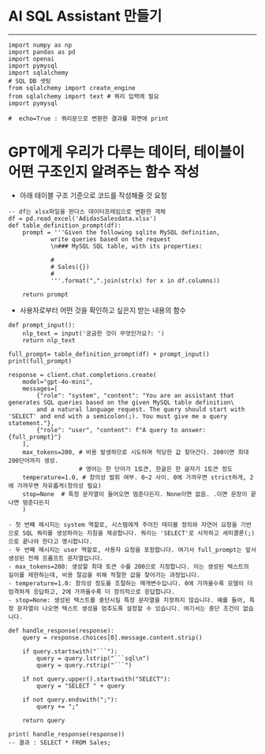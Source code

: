 # AI SQL Assistant 만들기
----------------------
```
import numpy as np
import pandas as pd
import openai
import pymysql
import sqlalchemy
# SQL DB 셋팅
from sqlalchemy import create_engine
from sqlalchemy import text # 쿼리 입력에 필요
import pymysql

#  echo=True : 쿼리문으로 변환한 결과를 화면에 print
```
# GPT에게 우리가 다루는 데이터, 테이블이 어떤 구조인지 알려주는 함수 작성
- 아래 테이블 구조 기준으로 코드를 작성해줄 것 요청
```
-- df는 xlsx파일을 판다스 데이터프레임으로 변환한 객체
df = pd.read_excel('AdidasSalesdata.xlsx')
def table_definition_prompt(df):
    prompt = '''Given the following sqlite MySQL definition,
            write queries based on the request
            \n### MySQL SQL table, with its properties:

            #
            # Sales({})
            #
            '''.format(",".join(str(x) for x in df.columns))

    return prompt
```
- 사용자로부터 어떤 것을 확인하고 싶은지 받는 내용의 함수
```
def prompt_input():
    nlp_text = input('궁금한 것이 무엇인가요?: ')
    return nlp_text
```

```
full_prompt= table_definition_prompt(df) + prompt_input()
print(full_prompt)
```

```
response = client.chat.completions.create(
    model="gpt-4o-mini",
    messages=[
        {"role": "system", "content": "You are an assistant that generates SQL queries based on the given MySQL table definition\
        and a natural language request. The query should start with 'SELECT' and end with a semicolon(;). You must give me a query statement."},
        {"role": "user", "content": f"A query to answer: {full_prompt}"}
    ],
    max_tokens=200, # 비용 발생하므로 시도하며 적당한 값 찾아간다. 200이면 최대 200단어까지 생성.
                    # 영어는 한 단어가 1토큰, 한글은 한 글자가 1토큰 정도
    temperature=1.0, # 창의성 발휘 여부. 0~2 사이. 0에 가까우면 strict하게, 2에 가까우면 자유롭게(창의성 필요)
    stop=None  # 특정 문자열이 들어오면 멈춘다든지. None이면 없음. .이면 문장이 끝나면 멈춘다든지
    )
```
	- 첫 번째 메시지는 system 역할로, 시스템에게 주어진 테이블 정의와 자연어 요청을 기반으로 SQL 쿼리를 생성하라는 지침을 제공합니다. 쿼리는 'SELECT'로 시작하고 세미콜론(;)으로 끝나야 한다고 명시합니다.
	- 두 번째 메시지는 user 역할로, 사용자 요청을 포함합니다. 여기서 full_prompt는 앞서 생성된 전체 프롬프트 문자열입니다.
	- max_tokens=200: 생성할 최대 토큰 수를 200으로 지정합니다. 이는 생성된 텍스트의 길이를 제한하는데, 비용 절감을 위해 적절한 값을 찾아가는 과정입니다.
	- temperature=1.0: 창의성 정도를 조절하는 매개변수입니다. 0에 가까울수록 모델이 더 엄격하게 응답하고, 2에 가까울수록 더 창의적으로 응답합니다.
	- stop=None: 생성된 텍스트를 중단시킬 특정 문자열을 지정하지 않습니다. 예를 들어, 특정 문자열이 나오면 텍스트 생성을 멈추도록 설정할 수 있습니다. 여기서는 중단 조건이 없습니다.
```
def handle_response(response):
    query = response.choices[0].message.content.strip()

    if query.startswith("```"):
        query = query.lstrip("```sql\n")
        query = query.rstrip("```")

    if not query.upper().startswith("SELECT"):
        query = "SELECT " + query

    if not query.endswith(";"):
        query += ";"

    return query
```

```
print( handle_response(response))
-- 결과 : SELECT * FROM Sales;
```
